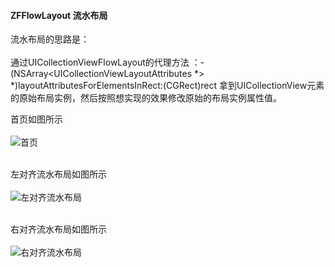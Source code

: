 #### ZFFlowLayout 流水布局
流水布局的思路是：
<br><br>
通过UICollectionViewFlowLayout的代理方法 ：-(NSArray<UICollectionViewLayoutAttributes *> *)layoutAttributesForElementsInRect:(CGRect)rect 拿到UICollectionView元素的原始布局实例，然后按照想实现的效果修改原始的布局实例属性值。

首页如图所示
<br><br>
![首页](https://github.com/zhfei/ZFFlowLayout/blob/master/ZFFlowLayout/Src/EffectPicture/home.png)
<br><br>

左对齐流水布局如图所示
<br><br>
![左对齐流水布局](https://github.com/zhfei/ZFFlowLayout/blob/master/ZFFlowLayout/Src/EffectPicture/left.png)
<br><br>

右对齐流水布局如图所示
<br><br>
![右对齐流水布局](https://github.com/zhfei/ZFFlowLayout/blob/master/ZFFlowLayout/Src/EffectPicture/right.png)

